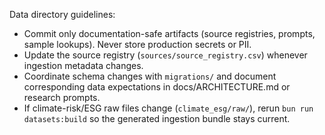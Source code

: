 Data directory guidelines:
- Commit only documentation-safe artifacts (source registries, prompts, sample lookups). Never store production secrets or PII.
- Update the source registry (`sources/source_registry.csv`) whenever ingestion metadata changes.
- Coordinate schema changes with `migrations/` and document corresponding data expectations in docs/ARCHITECTURE.md or research prompts.
- If climate-risk/ESG raw files change (`climate_esg/raw/`), rerun `bun run datasets:build` so the generated ingestion bundle stays current.
